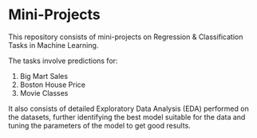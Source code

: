 # Mini-Projects

This repository consists of mini-projects on Regression & Classification Tasks in Machine Learning.

The tasks involve predictions for:
1. Big Mart Sales
2. Boston House Price
3. Movie Classes

It also consists of detailed Exploratory Data Analysis (EDA) performed on the datasets, further identifying the best model suitable for the data and tuning the parameters of the model to get good results.
